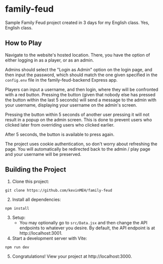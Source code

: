 # family-feud

Sample Family Feud project created in 3 days for my English class. Yes, English class.

## How to Play

Navigate to the website's hosted location. There, you have the option of either logging in as a player, or as an admin.

Admins should select the "Login as Admin" option on the login page, and then input the password, which should match the one given specified in the `config.env` file in the family-feud-backend Express app.

Players can input a username, and then login, where they will be confronted with a red button. Pressing the button (given that nobody else has pressed the button within the last 5 seconds) will send a message to the admin with your username, displaying your username on the admin's screen.

Pressing the button within 5 seconds of another user pressing it will not result in a popup on the admin screen. This is done to prevent users who clicked later from overriding users who clicked earlier.

After 5 seconds, the button is available to press again.

The project uses cookie authentication, so don't worry about refreshing the page. You will automatically be redirected back to the admin / play page and your username will be preserved.

## Building the Project

1. Clone this project:
```
git clone https://github.com/kevinMEH/family-feud
```
2. Install all dependencies:
```
npm install
```
3. Setup:
   - You may optionally go to `src/Data.jsx` and then change the API endpoints to whatever you desire. By default, the API endpoint is at http://localhost:3001.
4. Start a development server with Vite:
```
npm run dev
```
5. Congratulations! View your project at http://localhost:3000.

